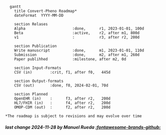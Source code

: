 ```mermaid
  gantt
    title Convert-Pheno Roadmap*
    dateFormat  YYYY-MM-DD

    section Relases
    Alpha                     :done,      r1, 2023-01-01, 100d
    Beta                      :active,    r2, after m1, 800d
    v1                        :           r3, after r2, 200d

    section Publication
    Write manuscript          :done,      m1, 2023-01-01, 110d
    Submission                :done,      m2, after m1, 260d
    Paper publihhed           :milestone, after m2, 0d

    section Input-Formats
    CSV (in)        :crit, f1, after f0,   445d

    section Output-formats
    CSV (out)       :done, f0, 2024-02-01, 70d

    section Planned
    OpenEHR (in)    :      f3, after r2,   200d
    HL7/FHIR (in)   :      f4, after r2,   200d
    OMOP-CDM (out)  :      f2, after r2,   200d
```

`*The roadmap is subject to revisions and may evolve over time`

##### last change 2024-11-28 by Manuel Rueda [:fontawesome-brands-github:](https://github.com/mrueda)
